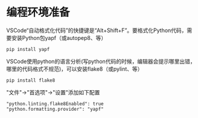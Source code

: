 # 编程环境准备

VSCode“自动格式化代码”的快捷键是“Alt+Shift+F”。要格式化Python代码，需要安装Python包yapf（或autopep8、等）

`pip install yapf`

VSCode使用python的语言分析(写python代码的时候，编辑器会提示哪里出错，哪里的代码格式不规范)，可以安装flake8（或pylint、等）

`pip install flake8`

"文件"->"首选项"->"设置"添加如下配置
```
"python.linting.flake8Enabled": true
"python.formatting.provider": "yapf"
```